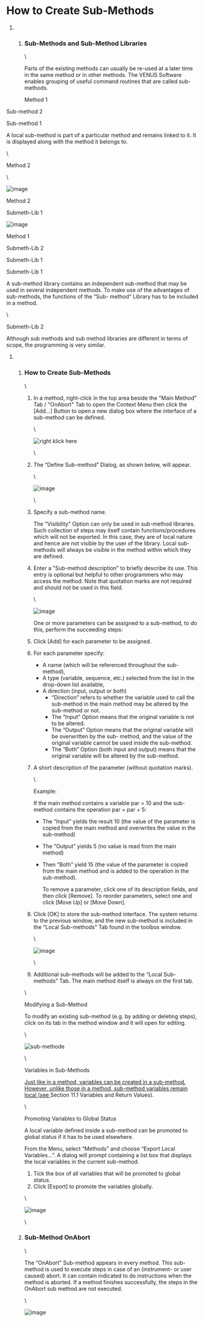 # How to Create Sub-Methods‌

1.
   1.  ### Sub-Methods and Sub-Method Libraries‌

       \


       Parts of the existing methods can usually be re-used at a later time in the same method or in other methods. The VENUS Software enables grouping of useful command routines that are called sub- methods.

       Method 1

Sub-method 2

Sub-method 1

A local sub-method is part of a particular method and remains linked to it. It is displayed along with the method it belongs to.

\


Method 2

\


![image](../.gitbook/assets/Image\_464.png)

Method 2

Submeth-Lib 1

![image](../.gitbook/assets/Image\_465.png)

Method 1

Submeth-Lib 2

Submeth-Lib 1

Submeth-Lib 1

A sub-method library contains an independent sub-method that may be used in several independent methods. To make use of the advantages of sub-methods, the functions of the “Sub- method“ Library has to be included in a method.

\


Submeth-Lib 2

Although sub methods and sub method libraries are different in terms of scope, the programming is very similar.

1.
   1.  ### ‌How to Create Sub-Methods‌

       \


       1.  In a method, right-click in the top area beside the "Main Method" Tab / "OnAbort" Tab to open the Context Menu then click the \[Add...] Button to open a new dialog box where the interface of a sub-method can be defined.

           \


           ![right klick here](../.gitbook/assets/Image\_466.gif)

           \

       2.  The “Define Sub-method” Dialog, as shown below, will appear.

           \


           ![image](../.gitbook/assets/Image\_467.jpg)

           \

       3.  Specify a sub-method name.

           The "Visibility" Option can only be used in sub-method libraries. Such collection of steps may itself contain functions/procedures which will not be exported. In this case, they are of local nature and hence are not visible by the user of the library. Local sub-methods will always be visible in the method within which they are defined.
       4.  Enter a "Sub-method description" to briefly describe its use. This entry is optional but helpful to other programmers who may access the method. Note that quotation marks are not required and should not be used in this field.

           \


           ![image](../.gitbook/assets/Image\_468.jpg)

           One or more parameters can be assigned to a sub-method, to do this, perform the succeeding steps:
       5. Click \[Add] for each parameter to be assigned.
       6. For each parameter specify:
          * A name (which will be referenced throughout the sub-method),
          * A type (variable, sequence, etc.) selected from the list in the drop-down list available,
          * A direction (input, output or both)
            * “Direction” refers to whether the variable used to call the sub-method in the main method may be altered by the sub-method or not.
            * The “Input” Option means that the original variable is not to be altered.
            * The “Output” Option means that the original variable will be overwritten by the sub- method, and the value of the original variable cannot be used inside the sub-method.
            * The “Both” Option (both input and output) means that the original variable will be altered by the sub-method.
       7.  A short description of the parameter (without quotation marks).

           \


           Example:

           If the main method contains a variable par = 10 and the sub-method contains the operation par = par + 5:

           * The “Input” yields the result 10 (the value of the parameter is copied from the main method and overwrites the value in the sub-method)
           * The “Output” yields 5 (no value is read from the main method)
           *   Then “Both” yield 15 (the value of the parameter is copied from the main method and is added to the operation in the sub-method).

               To remove a parameter, click one of its description fields, and then click \[Remove]. To reorder parameters, select one and click \[Move Up] or \[Move Down].
       8.  Click \[OK] to store the sub-method interface. The system returns to the previous window, and the new sub-method is included in the “Local Sub-methods” Tab found in the toolbox window.

           \


           ![image](../.gitbook/assets/Image\_469.jpg)

           \

       9. Additional sub-methods will be added to the “Local Sub-methods” Tab. The main method itself is always on the first tab.

       \


       Modifying a Sub-Method

       To modify an existing sub-method (e.g. by adding or deleting steps), click on its tab in the method window and it will open for editing.

       \


       ![sub-methode](../.gitbook/assets/Image\_470.gif)

       \


       Variables in Sub-Methods

       [Just like in a method, variables can be created in a sub-method. However, unlike those in a method, sub-method variables remain local (see ](how-to-create-sub-methods.md#bookmark283)Section 11.1 Variables and Return Values).

       \


       Promoting Variables to Global Status

       A local variable defined inside a sub-method can be promoted to global status if it has to be used elsewhere.

       From the Menu, select “Methods” and choose “Export Local Variables…”. A dialog will prompt containing a list box that displays the local variables in the current sub-method.

       1. Tick the box of all variables that will be promoted to global status.
       2. Click \[Export] to promote the variables globally.

       \


       ![image](../.gitbook/assets/Image\_471.jpg)

       \

   2.  ### ‌Sub-Method OnAbort‌

       \


       The “OnAbort” Sub-method appears in every method. This sub-method is used to execute steps in case of an (instrument- or user caused) abort. It can contain indicated to do instructions when the method is aborted. If a method finishes successfully, the steps in the OnAbort sub method are not executed.

       \


       ![image](../.gitbook/assets/Image\_472.jpg)
